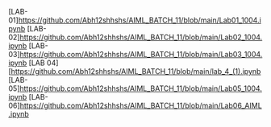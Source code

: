[LAB-01]https://github.com/Abh12shhshs/AIML_BATCH_11/blob/main/Lab01_1004.ipynb
[LAB-02]https://github.com/Abh12shhshs/AIML_BATCH_11/blob/main/Lab02_1004.ipynb
[LAB-03]https://github.com/Abh12shhshs/AIML_BATCH_11/blob/main/Lab03_1004.ipynb
[LAB 04][https://github.com/Abh12shhshs/AIML_BATCH_11/blob/main/lab_4_(1).ipynb
[LAB-05]https://github.com/Abh12shhshs/AIML_BATCH_11/blob/main/Lab05_1004.ipynb
[LAB-06]https://github.com/Abh12shhshs/AIML_BATCH_11/blob/main/Lab06_AIML.ipynb
